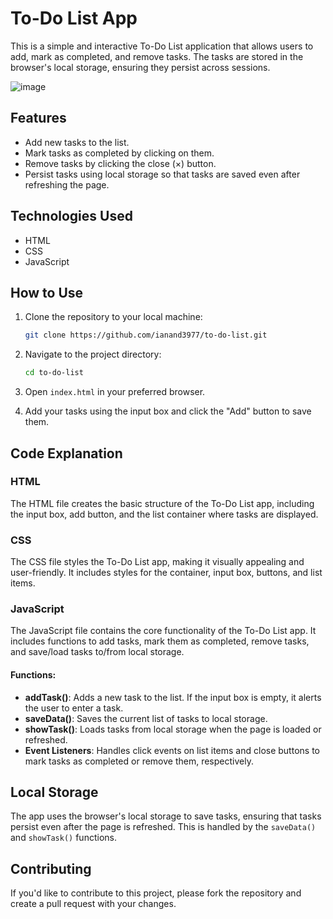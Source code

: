 # To-Do List App

This is a simple and interactive To-Do List application that allows users to add, mark as completed, and remove tasks. The tasks are stored in the browser's local storage, ensuring they persist across sessions.

![image](https://github.com/user-attachments/assets/941ad802-8597-42f8-bc30-3172a83df99c)


## Features

- Add new tasks to the list.
- Mark tasks as completed by clicking on them.
- Remove tasks by clicking the close (×) button.
- Persist tasks using local storage so that tasks are saved even after refreshing the page.

## Technologies Used

- HTML
- CSS
- JavaScript

## How to Use

1. Clone the repository to your local machine:

    ```bash
    git clone https://github.com/ianand3977/to-do-list.git
    ```

2. Navigate to the project directory:

    ```bash
    cd to-do-list
    ```

3. Open `index.html` in your preferred browser.

4. Add your tasks using the input box and click the "Add" button to save them.



## Code Explanation

### HTML

The HTML file creates the basic structure of the To-Do List app, including the input box, add button, and the list container where tasks are displayed.

### CSS

The CSS file styles the To-Do List app, making it visually appealing and user-friendly. It includes styles for the container, input box, buttons, and list items.

### JavaScript

The JavaScript file contains the core functionality of the To-Do List app. It includes functions to add tasks, mark them as completed, remove tasks, and save/load tasks to/from local storage.

#### Functions:

- **addTask()**: Adds a new task to the list. If the input box is empty, it alerts the user to enter a task.
- **saveData()**: Saves the current list of tasks to local storage.
- **showTask()**: Loads tasks from local storage when the page is loaded or refreshed.
- **Event Listeners**: Handles click events on list items and close buttons to mark tasks as completed or remove them, respectively.

## Local Storage

The app uses the browser's local storage to save tasks, ensuring that tasks persist even after the page is refreshed. This is handled by the `saveData()` and `showTask()` functions.

## Contributing

If you'd like to contribute to this project, please fork the repository and create a pull request with your changes.
